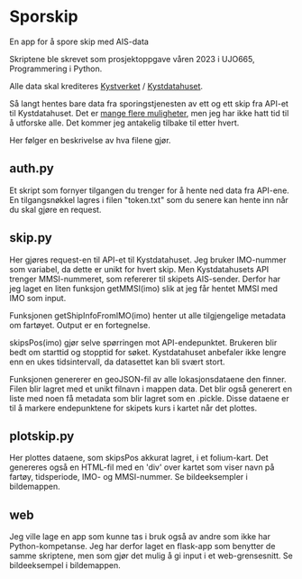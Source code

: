 # Sporskip

En app for å spore skip med AIS-data

Skriptene ble skrevet som prosjektoppgave våren 2023 i UJO665, Programmering i Python.

Alle data skal krediteres [Kystverket](https://www.kystverket.no/) / [Kystdatahuset](https://kystdatahuset.no/).

Så langt hentes bare data fra sporingstjenesten av ett og ett skip fra API-et til Kystdatahuset. Det er [mange flere muligheter](https://kystdatahuset.no/ws/swagger/index.html), men jeg har ikke hatt tid til å utforske alle. Det kommer jeg antakelig tilbake til etter hvert.

Her følger en beskrivelse av hva filene gjør.

## auth.py
Et skript som fornyer tilgangen du trenger for å hente ned data fra API-ene. En tilgangsnøkkel lagres i filen "token.txt" som du senere kan hente inn når du skal gjøre en request.

## skip.py
Her gjøres request-en til API-et til Kystdatahuset. Jeg bruker IMO-nummer som variabel, da dette er unikt for hvert skip. Men Kystdatahusets API trenger MMSI-nummeret, som refererer til skipets AIS-sender. Derfor har jeg laget en liten funksjon getMMSI(imo) slik at jeg får hentet MMSI med IMO som input. 

Funksjonen getShipInfoFromIMO(imo) henter ut alle tilgjengelige metadata om fartøyet. Output er en fortegnelse.

skipsPos(imo) gjør selve spørringen mot API-endepunktet. Brukeren blir bedt om starttid og stopptid for søket. Kystdatahuset anbefaler ikke lengre enn en ukes tidsintervall, da datasettet kan bli svært stort.

Funksjonen genererer en geoJSON-fil av alle lokasjonsdataene den finner. Filen blir lagret med et unikt filnavn i mappen data. Det blir også generert en liste med noen få metadata som blir lagret som en .pickle. Disse dataene er til å markere endepunktene for skipets kurs i kartet når det plottes.

## plotskip.py
Her plottes dataene, som skipsPos akkurat lagret, i et folium-kart. Det genereres også en HTML-fil med en 'div' over kartet som viser navn på fartøy, tidsperiode, IMO- og MMSI-nummer. Se bildeeksempler i bildemappen.

## web
Jeg ville lage en app som kunne tas i bruk også av andre som ikke har Python-kompetanse. Jeg har derfor laget en flask-app som benytter de samme skriptene, men som gjør det mulig å gi input i et web-grensesnitt. Se bildeeksempel i bildemappen.